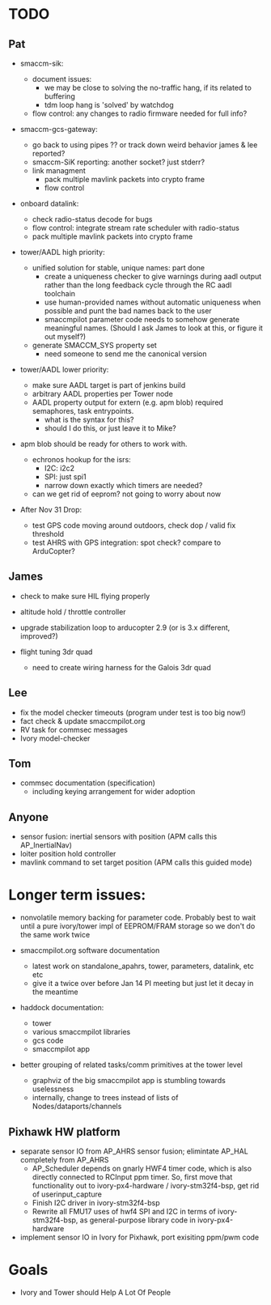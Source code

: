 # TODO

## Pat

- smaccm-sik:
    - document issues:
        - we may be close to solving the no-traffic hang, if its related
          to buffering
        - tdm loop hang is 'solved' by watchdog
    - flow control: any changes to radio firmware needed for full info?

- smaccm-gcs-gateway:
    - go back to using pipes ?? or track down weird behavior james & lee
      reported?
    - smaccm-SiK reporting: another socket? just stderr?
    - link managment
        - pack multiple mavlink packets into crypto frame
        - flow control

- onboard datalink:
    - check radio-status decode for bugs
    - flow control: integrate stream rate scheduler with radio-status
    - pack multiple mavlink packets into crypto frame

- tower/AADL high priority:
    - unified solution for stable, unique names: part done
        - create a uniqueness checker to give warnings during aadl output
          rather than the long feedback cycle through the RC aadl toolchain
        - use human-provided names without automatic uniqueness when
          possible and punt the bad names back to the user
        - smaccmpilot parameter code needs to somehow generate meaningful
          names. (Should I ask James to look at this, or figure it out myself?)
    - generate SMACCM\_SYS property set
        - need someone to send me the canonical version

- tower/AADL lower priority:
    - make sure AADL target is part of jenkins build
    - arbitrary AADL properties per Tower node
    - AADL property output for extern (e.g. apm blob) required semaphores,
      task entrypoints.
        - what is the syntax for this?
        - should I do this, or just leave it to Mike?

- apm blob should be ready for others to work with.
    - echronos hookup for the isrs:
        - I2C: i2c2
        - SPI: just spi1
        - narrow down exactly which timers are needed?
    - can we get rid of eeprom? not going to worry about now

- After Nov 31 Drop:
    - test GPS code moving around outdoors, check dop / valid fix threshold
    - test AHRS with GPS integration: spot check? compare to ArduCopter?

## James

- check to make sure HIL flying properly

- altitude hold / throttle controller
- upgrade stabilization loop to arducopter 2.9 (or is 3.x different, improved?)

- flight tuning 3dr quad
    - need to create wiring harness for the Galois 3dr quad

## Lee

- fix the model checker timeouts (program under test is too big now!)
- fact check & update smaccmpilot.org
- RV task for commsec messages
- Ivory model-checker

## Tom

- commsec documentation (specification)
    - including keying arrangement for wider adoption

## Anyone

- sensor fusion: inertial sensors with position (APM calls this AP_InertialNav)
- loiter position hold controller
- mavlink command to set target position (APM calls this guided mode)

# Longer term issues:

- nonvolatile memory backing for parameter code. Probably best to wait until
  a pure ivory/tower impl of EEPROM/FRAM storage so we don't do the same work
  twice

- smaccmpilot.org software documentation
    - latest work on standalone_apahrs, tower, parameters, datalink, etc etc
    - give it a twice over before Jan 14 PI meeting but just let it decay in the meantime

- haddock documentation:
    - tower
    - various smaccmpilot libraries
    - gcs code
    - smaccmpilot app

- better grouping of related tasks/comm primitives at the tower level
    - graphviz of the big smaccmpilot app is stumbling towards uselessness
    - internally, change to trees instead of lists of Nodes/dataports/channels

## Pixhawk HW platform
- separate sensor IO from AP_AHRS sensor fusion; elimintate AP_HAL completely from AP_AHRS
    - AP_Scheduler depends on gnarly HWF4 timer code, which is also directly
      connected to RCInput ppm timer. So, first move that functionality out
      to ivory-px4-hardware / ivory-stm32f4-bsp, get rid of userinput_capture
    - Finish I2C driver in ivory-stm32f4-bsp
    - Rewrite all FMU17 uses of hwf4 SPI and I2C in terms of
      ivory-stm32f4-bsp, as general-purpose library code in ivory-px4-hardware
- implement sensor IO in Ivory for Pixhawk, port exisiting ppm/pwm code

# Goals

- Ivory and Tower should Help A Lot Of People

